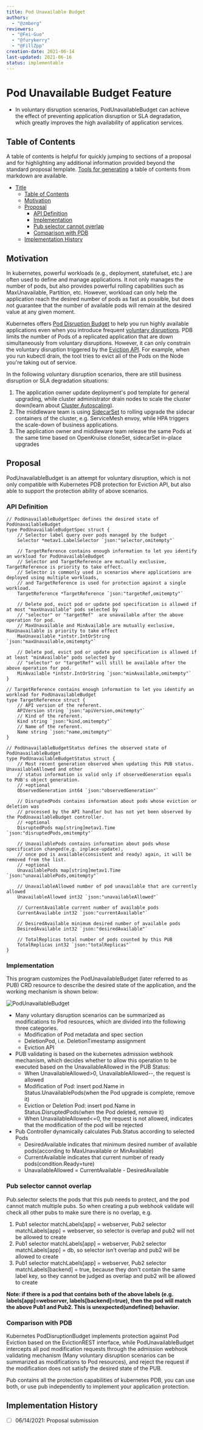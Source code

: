 ```yaml
---
title: Pod Unavailable Budget
authors:
  - "@zmberg"
reviewers:
  - "@Fei-Guo"
  - "@furykerry"
  - "@FillZpp"
creation-date: 2021-06-14
last-updated: 2021-06-16
status: implementable
---
```


# Pod Unavailable Budget Feature

- In voluntary disruption scenarios, PodUnavailableBudget can achieve the effect of preventing application disruption or SLA degradation, which greatly improves the high availability of application services.

## Table of Contents

A table of contents is helpful for quickly jumping to sections of a proposal and for highlighting
any additional information provided beyond the standard proposal template.
[Tools for generating](https://github.com/ekalinin/github-markdown-toc) a table of contents from markdown are available.

- [Title](#title)
  - [Table of Contents](#table-of-contents)
  - [Motivation](#motivation)
  - [Proposal](#proposal)
    - [API Definition](#api-definition)
    - [Implementation](#implementation)
    - [Pub selector cannot overlap](#pub-selector-cannot-overlap)
    - [Comparison with PDB](#comparison-with-pdb)
  - [Implementation History](#implementation-history)

## Motivation
In kubernetes, powerful workloads (e.g., deployment, statefulset, etc.) are often used to define and manage applications.
It not only manages the number of pods, but also provides powerful rolling capabilities such as MaxUnavailable, Partition, etc.
However, workload can only help the application reach the desired number of pods as fast as possible, but does not guarantee that the number of available pods will remain at the desired value at any given moment.

Kubernetes offers [Pod Disruption Budget](https://kubernetes.io/docs/tasks/run-application/configure-pdb/) to help you run highly available applications even when you introduce frequent [voluntary disruptions](https://kubernetes.io/docs/concepts/workloads/pods/disruptions/).
PDB limits the number of Pods of a replicated application that are down simultaneously from voluntary disruptions. However, it can only constrain the voluntary disruption triggered by the [Eviction API](https://kubernetes.io/docs/tasks/administer-cluster/safely-drain-node/#eviction-api).
For example, when you run kubectl drain, the tool tries to evict all of the Pods on the Node you're taking out of service.

In the following voluntary disruption scenarios, there are still business disruption or SLA degradation situations:
1. The application owner update deployment's pod template for general upgrading, while cluster administrator drain nodes to scale the cluster down(learn about [Cluster Autoscaling](https://github.com/kubernetes/autoscaler/#readme)).
2. The middleware team is using [SidecarSet](https://openkruise.io/en-us/docs/sidecarset.html) to rolling upgrade the sidecar containers of the cluster, e.g. ServiceMesh envoy, while HPA triggers the scale-down of business applications.
3. The application owner and middleware team release the same Pods at the same time based on OpenKruise cloneSet, sidecarSet in-place upgrades

## Proposal
PodUnavailableBudget is an attempt for voluntary disruption, which is not only compatible with Kubernetes PDB protection for Eviction API, but also able to support the protection ability of above scenarios.
### API Definition
```
// PodUnavailableBudgetSpec defines the desired state of PodUnavailableBudget
type PodUnavailableBudgetSpec struct {
	// Selector label query over pods managed by the budget
	Selector *metav1.LabelSelector `json:"selector,omitempty"`

	// TargetReference contains enough information to let you identify an workload for PodUnavailableBudget
	// Selector and TargetReference are mutually exclusive, TargetReference is priority to take effect.
    // Selector is commonly used in scenarios where applications are deployed using multiple workloads,
    // and TargetReference is used for protection against a single workload.
	TargetReference *TargetReference `json:"targetRef,omitempty"`

	// Delete pod, evict pod or update pod specification is allowed if at most "maxUnavailable" pods selected by
	// "selector" or "targetRef"  are unavailable after the above operation for pod.
	// MaxUnavailable and MinAvailable are mutually exclusive, MaxUnavailable is priority to take effect
	MaxUnavailable *intstr.IntOrString `json:"maxUnavailable,omitempty"`

	// Delete pod, evict pod or update pod specification is allowed if at least "minAvailable" pods selected by
	// "selector" or "targetRef" will still be available after the above operation for pod.
	MinAvailable *intstr.IntOrString `json:"minAvailable,omitempty"`
}

// TargetReference contains enough information to let you identify an workload for PodUnavailableBudget
type TargetReference struct {
	// API version of the referent.
	APIVersion string `json:"apiVersion,omitempty"`
	// Kind of the referent.
	Kind string `json:"kind,omitempty"`
	// Name of the referent.
	Name string `json:"name,omitempty"`
}

// PodUnavailableBudgetStatus defines the observed state of PodUnavailableBudget
type PodUnavailableBudgetStatus struct {
	// Most recent generation observed when updating this PUB status. UnavailableAllowed and other
	// status information is valid only if observedGeneration equals to PUB's object generation.
	// +optional
	ObservedGeneration int64 `json:"observedGeneration"`

	// DisruptedPods contains information about pods whose eviction or deletion was
	// processed by the API handler but has not yet been observed by the PodUnavailableBudget controller.
	// +optional
	DisruptedPods map[string]metav1.Time `json:"disruptedPods,omitempty"`

	// UnavailablePods contains information about pods whose specification changed(e.g. inplace-update),
	// once pod is available(consistent and ready) again, it will be removed from the list.
	// +optional
	UnavailablePods map[string]metav1.Time `json:"unavailablePods,omitempty"`

	// UnavailableAllowed number of pod unavailable that are currently allowed
	UnavailableAllowed int32 `json:"unavailableAllowed"`

	// CurrentAvailable current number of available pods
	CurrentAvailable int32 `json:"currentAvailable"`

	// DesiredAvailable minimum desired number of available pods
	DesiredAvailable int32 `json:"desiredAvailable"`

	// TotalReplicas total number of pods counted by this PUB
	TotalReplicas int32 `json:"totalReplicas"`
}
```

### Implementation
This program customizes the PodUnavailableBudget (later referred to as PUB) CRD resource to describe the desired state of the application, and the working mechanism is shown below:

![PodUnavailableBudget](../img/podUnavailableBudget.png)

- Many voluntary disruption scenarios can be summarized as modifications to Pod resources, which are divided into the following three categories.
  - Modification of Pod metadata and spec section
  - DeletionPod, i.e. DeletionTimestamp assignment
  - Eviction API
- PUB validating is based on the kubernetes admission webhook mechanism, which decides whether to allow this operation to be executed based on the UnavailableAllowed in the PUB Status:
  - When UnavailableAllowed>0, UnavailableAllowed--, the request is allowed
  - Modification of Pod: insert pod.Name in Status.UnavailablePods(when the Pod upgrade is complete, remove it)
  - Eviction or Deletion Pod: insert pod.Name in Status.DisruptedPods(when the Pod deleted, remove it)
  - When UnavailableAllowed<=0, the request is not allowed, indicates that the modification of the pod will be rejected
- Pub Controller dynamically calculates Pub.Status according to selected Pods
  - DesiredAvailable indicates that minimum desired number of available pods(according to MaxUnavailable or MinAvailable)
  - CurrentAvailable indicates that current number of ready pods(condition.Ready=ture)
  - UnavailableAllowed = CurrentAvailable - DesiredAvailable

### Pub selector cannot overlap
Pub.selector selects the pods that this pub needs to protect, and the pod cannot match multiple pubs. So when creating a pub webhook validate will check all other pubs to make sure there is no overlap, e.g.
1. Pub1 selector matchLabels[app] = webserver, Pub2 selector matchLabels[app] = webserver, so selector is overlap and pub2 will not be allowed to create
2. Pub1 selector matchLabels[app] = webserver, Pub2 selector matchLabels[app] = db, so selector isn't overlap and pub2 will be allowed to create
3. Pub1 selector matchLabels[app] = webserver, Pub2 selector matchLabels[backend] = true, because they don't contain the same label key, so they cannot be judged as overlap and pub2 will be allowed to create

**Note: if there is a pod that contains both of the above labels (e.g. labels[app]=webserver, labels[backend]=true), then the pod will match the above Pub1 and Pub2. This is unexpected(undefined) behavior.**

### Comparison with PDB
Kubernetes PodDisruptionBudget implements protection against Pod Eviction based on the EvictionREST interface,
while PodUnavailableBudget intercepts all pod modification requests through the admission webhook validating mechanism (Many voluntary disruption scenarios can be summarized as modifications to Pod resources),
and reject the request if the modification does not satisfy the desired state of the PUB.

Pub contains all the protection capabilities of kubernetes PDB, you can use both, or use pub independently to implement your application protection.

## Implementation History

- [ ] 06/14/2021: Proposal submission
